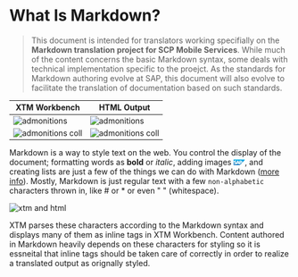 # What Is Markdown?

> This document is intended for translators working specifially on the **Markdown translation project for SCP Mobile Services**. While much of the content concerns the basic Markdown syntax, some deals with technical implementation specific to the proejct. As the standards for Markdown authoring evolve at SAP, this document will also evolve to facilitate the translation of documentation based on such standards.

| XTM Workbench | HTML Output |
| --- | --- |
| ![admonitions](images/admonitions_static_xtm.jpg) | ![admonitions](images/admonitions_static_html.jpg) |
| ![admonitions coll](images/admonitions_collapsible_xtm.jpg) | ![admonitions coll](images/admonitions_collapsible_html.jpg) |

Markdown is a way to style text on the web. You control the display of the document; formatting words as **bold** or *italic*, adding images ![image](images/sap.jpg), and creating lists are just a few of the things we can do with Markdown ([more info](https://www.markdownguide.org/getting-started/)). Mostly, Markdown is just regular text with a few `non-alphabetic` characters thrown in, like # or * or even " " (whitespace).

![xtm and html](images/markdown.jpg)

XTM parses these characters according to the Markdown syntax and displays many of them as inline tags in XTM Workbench. Content authored in Markdown heavily depends on these characters for styling so it is essneital that inline tags should be taken care of correctly in order to realize a translated output as orignally styled.